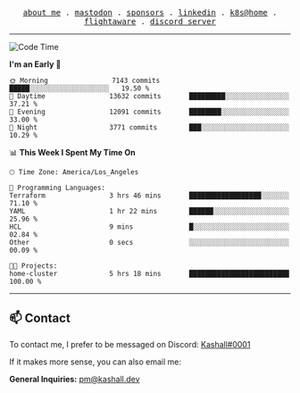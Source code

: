 <p align="center">
  <samp>
    <a href="https://jordanjones.org/">about me</a> .
    <a rel="me" href="https://mastodon.social/@kashall">mastodon</a> .
    <a href="https://github.com/sponsors/kashalls">sponsors</a> .
    <a href="https://linkedin.com/in/jordpjones">linkedin</a> .
    <a href="https://github.com/kashalls/home-cluster">k8s@home</a> .
    <a href="https://flightaware.com/adsb/stats/user/kashalls">flightaware</a> .
    <a href="https://discord.gg/V2WrCfqba9">discord server</a>
  </samp>
</p>

---

<!--START_SECTION:waka-->
![Code Time](http://img.shields.io/badge/Code%20Time-1%2C728%20hrs%2038%20mins-blue)

**I'm an Early 🐤** 

```text
🌞 Morning                7143 commits        █████░░░░░░░░░░░░░░░░░░░░   19.50 % 
🌆 Daytime                13632 commits       █████████░░░░░░░░░░░░░░░░   37.21 % 
🌃 Evening                12091 commits       ████████░░░░░░░░░░░░░░░░░   33.00 % 
🌙 Night                  3771 commits        ███░░░░░░░░░░░░░░░░░░░░░░   10.29 % 
```


📊 **This Week I Spent My Time On** 

```text
🕑︎ Time Zone: America/Los_Angeles

💬 Programming Languages: 
Terraform                3 hrs 46 mins       ██████████████████░░░░░░░   71.10 % 
YAML                     1 hr 22 mins        ██████░░░░░░░░░░░░░░░░░░░   25.96 % 
HCL                      9 mins              █░░░░░░░░░░░░░░░░░░░░░░░░   02.84 % 
Other                    0 secs              ░░░░░░░░░░░░░░░░░░░░░░░░░   00.09 % 

🐱‍💻 Projects: 
home-cluster             5 hrs 18 mins       █████████████████████████   100.00 % 
```


<!--END_SECTION:waka-->

---

## 📫 Contact

To contact me, I prefer to be messaged on Discord:  [Kashall#0001](https://discord.com/users/201077739589992448)

If it makes more sense, you can also email me:

**General Inquiries:** pm@kashall.dev  
